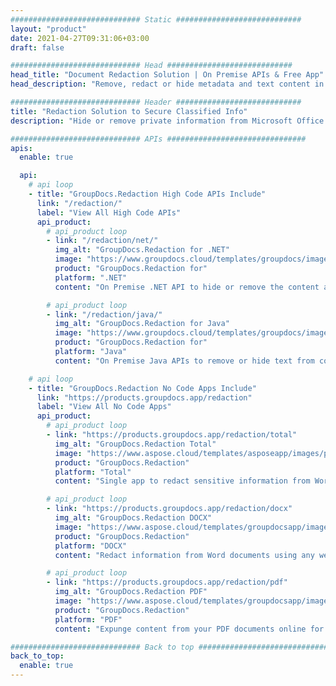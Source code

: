 ```yaml
---
############################# Static ############################
layout: "product"
date: 2021-04-27T09:31:06+03:00
draft: false

############################# Head ############################
head_title: "Document Redaction Solution | On Premise APIs & Free App"
head_description: "Remove, redact or hide metadata and text content in MS Office Word documents, Excel spreadsheets, PowerPoint presentations, PDF and image file formats."

############################# Header ############################
title: "Redaction Solution to Secure Classified Info"
description: "Hide or remove private information from Microsoft Office documents, spreadsheets, presentations, PDF and images."

############################# APIs ###############################
apis:
  enable: true

  api:
    # api loop
    - title: "GroupDocs.Redaction High Code APIs Include"
      link: "/redaction/"
      label: "View All High Code APIs"
      api_product:
        # api_product loop
        - link: "/redaction/net/"
          img_alt: "GroupDocs.Redaction for .NET"
          image: "https://www.groupdocs.cloud/templates/groupdocs/images/product-logos/groupdocs-redaction-net.png"
          product: "GroupDocs.Redaction for"
          platform: ".NET"
          content: "On Premise .NET API to hide or remove the content and metadata from your personal documents."

        # api_product loop
        - link: "/redaction/java/"
          img_alt: "GroupDocs.Redaction for Java"
          image: "https://www.groupdocs.cloud/templates/groupdocs/images/product-logos/groupdocs-redaction-java.png"
          product: "GroupDocs.Redaction for"
          platform: "Java"
          content: "On Premise Java APIs to remove or hide text from content and metadata of supported file formats."

    # api loop
    - title: "GroupDocs.Redaction No Code Apps Include"
      link: "https://products.groupdocs.app/redaction"
      label: "View All No Code Apps"
      api_product:
        # api_product loop
        - link: "https://products.groupdocs.app/redaction/total"
          img_alt: "GroupDocs.Redaction Total"
          image: "https://www.aspose.cloud/templates/asposeapp/images/products/logo/aspose_redaction-app.png"
          product: "GroupDocs.Redaction"
          platform: "Total"
          content: "Single app to redact sensitive information from Word, Excel, PowerPoint, PDF and many other types of documents."

        # api_product loop
        - link: "https://products.groupdocs.app/redaction/docx"
          img_alt: "GroupDocs.Redaction DOCX"
          image: "https://www.aspose.cloud/templates/groupdocsapp/images/products/logo/groupdocs_words-app.png"
          product: "GroupDocs.Redaction"
          platform: "DOCX"
          content: "Redact information from Word documents using any web browser."

        # api_product loop
        - link: "https://products.groupdocs.app/redaction/pdf"
          img_alt: "GroupDocs.Redaction PDF"
          image: "https://www.aspose.cloud/templates/groupdocsapp/images/products/logo/groupdocs_pdf-app.png"
          product: "GroupDocs.Redaction"
          platform: "PDF"
          content: "Expunge content from your PDF documents online for free."

############################# Back to top ###############################
back_to_top:
  enable: true
---
```

